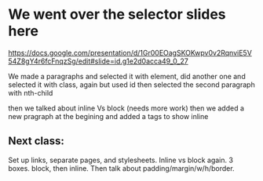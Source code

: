 # We went over the selector slides here 
https://docs.google.com/presentation/d/1Gr00EOagSKOKwpv0v2RqnviE5V54Z8gY4r6fcFnqzSg/edit#slide=id.g1e2d0acca49_0_27

We made a paragraphs and selected it with element, 
did another one and selected it with class,
again but used id
then selected the second paragraph with nth-child

then we talked about inline Vs block (needs more work)
then we added a new pragraph at the begining and added a tags  to show inline


## Next class:
Set up links, separate pages, and stylesheets. 
Inline vs block again. 3 boxes. block, then inline. 
Then talk about padding/margin/w/h/border.

